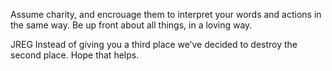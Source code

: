 Assume charity, and encrouage them to interpret your words and actions in the same way.
Be up front about all things, in a loving way.

JREG
Instead of giving you a third place we’ve decided to destroy the second place.  Hope that helps.